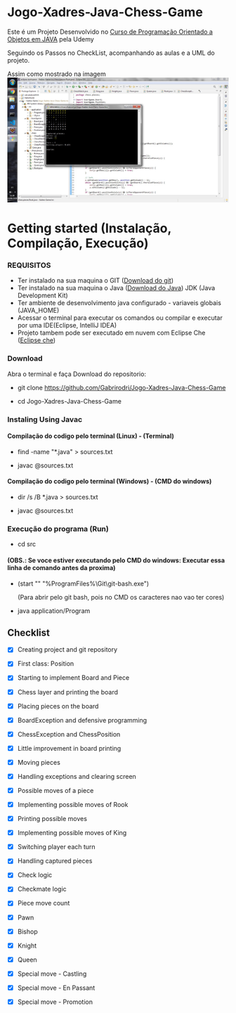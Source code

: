 # Jogo-Xadres-Java-Chess-Game

Este é um Projeto Desenvolvido no [Curso de Programação Orientado a Objetos em JAVA](https://www.udemy.com/course/java-curso-completo) pela Udemy

Seguindo os Passos no CheckList, acompanhando as aulas e a UML do projeto.

Assim como mostrado na imagem
![imagem-projeto](https://github.com/Gabrirodri/Jogo-Xadres-Java-Chess-Game/blob/master/chess-game-image.jpg)

# Getting started (Instalação, Compilação, Execução)
### REQUISITOS
* Ter instalado na sua maquina o GIT (<a rel=noopener target="_blank"  href="https://git-scm.com/downloads">Download do git</a>) 
* Ter instalado na sua maquina o Java (<a rel=noopener target="_blank"  href="https://www.java.com/pt-BR/download/">Download do Java</a>) JDK (Java Development Kit)
* Ter ambiente de desenvolvimento java configurado - variaveis globais (JAVA_HOME)
* Acessar o terminal para executar os comandos ou compilar e executar por uma IDE(Eclipse, IntelliJ IDEA)
* Projeto tambem pode ser executado em nuvem com Eclipse Che (<a rel=noopener target="_blank"  href="https://www.eclipse.org/che/getting-started/">Eclipse che</a>)

### Download 

Abra o terminal e faça Download do repositorio:

* git clone https://github.com/Gabrirodri/Jogo-Xadres-Java-Chess-Game

* cd Jogo-Xadres-Java-Chess-Game

### Instaling Using Javac
#### Compilação do codigo pelo terminal (Linux) - (Terminal)

* find -name "*.java" > sources.txt

* javac @sources.txt

#### Compilação do codigo pelo terminal (Windows) - (CMD do windows)

* dir /s /B *.java > sources.txt

* javac @sources.txt

### Execução do programa (Run)
* cd src

####   (OBS.: Se voce estiver executando pelo CMD do windows: Executar essa linha de comando antes da proxima)
*   (start "" "%ProgramFiles%\Git\git-bash.exe")

    (Para abrir pelo git bash, pois no CMD os caracteres nao vao ter cores)

* java  application/Program

## Checklist
- [x] Creating project and git repository
- [x] First class: Position
- [x] Starting to implement Board and Piece
- [x] Chess layer and printing the board
- [x] Placing pieces on the board
- [x] BoardException and defensive programming
- [x] ChessException and ChessPosition
- [x] Little improvement in board printing
- [x] Moving pieces
- [x] Handling exceptions and clearing screen
- [x] Possible moves of a piece
- [x] Implementing possible moves of Rook
- [x] Printing possible moves
- [x] Implementing possible moves of King
- [x] Switching player each turn
- [x] Handling captured pieces
- [x] Check logic
- [x] Checkmate logic
- [x] Piece move count
- [x] Pawn
- [x] Bishop
- [x] Knight
- [x] Queen
- [x] Special move - Castling
- [x] Special move - En Passant
- [x] Special move - Promotion

